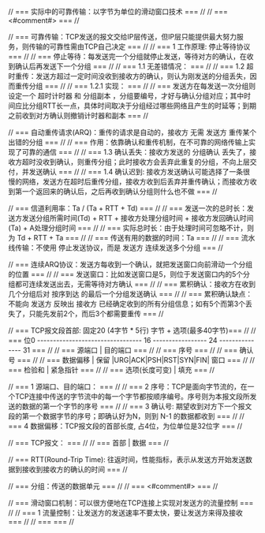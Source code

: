 // === 实际中的可靠传输：以字节为单位的滑动窗口技术 === //
// === <#comment#> === //

// === 可靠传输：TCP发送的报文交给IP层传送，但IP层只能提供最大努力服务，则传输的可靠性需由TCP自己决定 === //
// === 1 工作原理: 停止等待协议 === //
// === 停止等待：每发送完一个分组就停止发送，等待对方的确认，在收到确认后再发送下一个分组 === //
// === 1.1 无差错情况： === //
// === 1.2 超时重传：发送方超过一定时间没收到接收方的确认，则认为刚发送的分组丢失，因而重传分组 === //
// === 1.2.1 实现： === //
// === 发送方在每发送一次分组则设定一个 超时计时器 和 分组副本 ，分组要编号，才好与确认分组对应；其中时间应比分组RTT长一点，具体时间取决于分组经过哪些网络且产生的时延等；到期之前收到对方确认则撤销计时器和副本 === //

// === 自动重传请求(ARQ)：重传的请求是自动的，接收方 无需 发送方 重传某个出错的分组 === //
// === 作用：依靠确认和重传机制，在不可靠的网络传输上实现了可靠的通信 === //
// === 1.3 确认丢失：接收方发送的 分组确认 丢失了，接收方超时没收到确认，则重传分组；此时接收方会丢弃此重复的分组，不向上层交付，并发送确认 === //
// === 1.4 确认迟到: 接收方发送确认可能选择了一条很慢的网络，发送方在超时后重传分组，接收方收到后丢弃并重传确认；而接收方收到第一个返回来的确认后，之后再收到确认分组则什么也不做 === //

// === 信道利用率：Ta / (Ta + RTT + Td) === //
// === 发送一次的总时长：发送方发送分组所需时间(Td) + RTT + 接收方处理分组时间 + 接收方发回确认时间(Ta) + A处理分组时间 === //
// === 实际总时长：由于处理时间可忽略不计，则为 Td + RTT + Ta === //
// === 传送有用的数据的时间：Ta === //
// === 流水线传输：不使用 停止发送协议，而是 发送方 连续发送多个分组 === //

// === 连续ARQ协议：发送方每收到一个确认，就把发送窗口向前滑动一个分组的位置 === //
// === 发送窗口：比如发送窗口是5，则位于发送窗口内的5个分组都可连续发送出去，无需等待对方确认 === //
// === 累积确认：接收方在收到几个分组后对 按序到达 的最后一个分组发送确认 === //
// === 累积确认缺点：不能向 发送方 反映出 接收方 已经确定收到的所有分组信息；如有5个而第3个丢失了，只能先发前2个，而后3个都需要重传 === //

// === TCP报文段首部: 固定20 (4字节 * 5行) 字节 + 选项(最多40字节)=== //
// === 位0 --------------------------------- 16 ----------------- 24 --------------- 31 === //
// ===                源端口                  |                  目的端口                 === //
// ===                                      序号                                        === //
// ===                                     确认号                                       === //
// === 数据偏移 | 保留 |URG|ACK|PSH|RST|SYN|FIN|                    窗口                  === //
// ===                检验和                  |                  紧急指针                 === //
// ===            选项(长度可变)                                     |        填充        === //

// === 1 源端口、目的端口： === //
// === 2 序号：TCP是面向字节流的，在一个TCP连接中传送的字节流中的每一个字节都按顺序编号。序号则为本报文段所发送的数据的第一个字节的序号 === //
// === 3 确认号: 期望收到对方下一个报文段的第一个数据字节的序号；即确认好为N，则到 N-1 的数据都收到 === //
// === 4 数据偏移：TCP报文段的首部长度, 占4位，为位单位是32位字 === //

// === TCP报文： === //
// === 首部 | 数据 === //

// === RTT(Round-Trip Time): 往返时间，性能指标，表示从发送方开始发送数据到接收到接收方的确认的时间 === //



// === 分组：传送的数据单元 === //
// === <#comment#> === //

// === 滑动窗口机制：可以很方便地在TCP连接上实现对发送方的流量控制 === //
// === 1 流量控制：让发送方的发送速率不要太快，要让发送方来得及接收 === //
// ===  === //